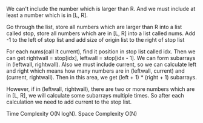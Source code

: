We can't include the number which is larger than R. And we must include at least a number which is in [L, R].


Go through the list, store all numbers which are larger than R into a list called stop, store all numbers which are in [L, R] into a list called nums.
Add -1 to the left of stop list and add size of origin list to the right of stop list

For each nums(call it current), find it position in stop list called idx. Then we can get rightwall = stop[idx], leftwall = stop[idx - 1]. We can form subarrays in (leftwall, rightwall). Also we must include current, so we can calculate left and right which means how many numbers are in (leftwall, current) and (current, rightwall). Then in this area, we get  (left + 1) * (right + 1) subarrays. 


However, if in (leftwall, rightwall), there are two or more numbers which are in [L, R], we will calculate some subarrays multiple times. So after each calculation we need to add current to the stop list.


Time Complexity O(N logN). Space Complexity O(N)